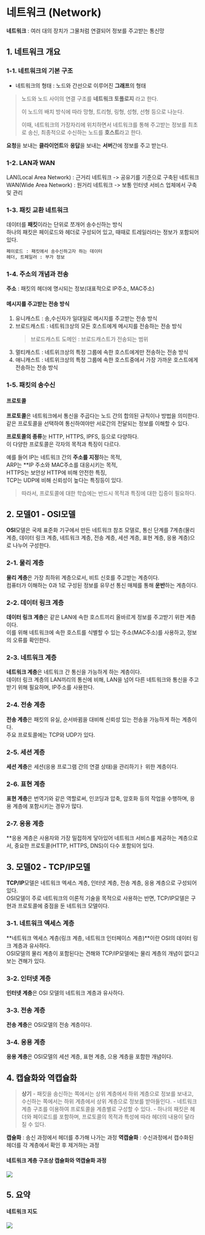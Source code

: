 # 네트워크 (Network)

**네트워크** : 여러 대의 장치가 그물처럼 연결되어 정보를 주고받는 통신망

## 1. 네트워크 개요

### 1-1. 네트워크의 기본 구조

- 네트워크의 형태 : 노드와 간선으로 이루어진 **그래프**의 형태  
> 노드와 노드 사이의 연결 구조를 **네트워크 토폴로지** 라고 한다.
>
> 이 노드의 배치 방식에 따라 망형, 트리형, 링형, 성형, 선형 등으로 나눈다.
>
> 이때, 네트워크의 가장자리에 위치하면서 네트워크를 통해 주고받는 정보를 최초로 송신, 최종적으로 수신하는 노드를 **호스트**라고 한다.

**요청**을 보내는 **클라이언트**와 **응답**을 보내는 **서버**간에 정보를 주고 받는다.

### 1-2. LAN과 WAN
LAN(Local Area Network) : 근거리 네트워크 -> 공유기를 기준으로 구축된 네트워크
WAN(Wide Area Network) : 원거리 네트워크 -> 보통 인터넷 서비스 업체에서 구축 및 관리

### 1-3. 패킷 교환 네트워크
데이터를 **패킷**이라는 단위로 쪼개어 송수신하는 방식  
하나의 패킷은 페이로드와 헤더로 구성되어 있고, 때때로 트레일러라는 정보가 포함되어 있다.

```Markdown
페이로드 : 패킷에서 송수신하고자 하는 데이터  
헤더, 트페일러 : 부가 정보
```

### 1-4. 주소의 개념과 전송

**주소** : 패킷의 헤더에 명시되는 정보(대표적으로 IP주소, MAC주소)  

#### 메시지를 주고받는 전송 방식
1. 유니캐스트 : 송,수신자가 일대일로 메시지를 주고받는 전송 방식  
2. 브로드캐스트 : 네트워크상의 모든 호스트에게 메시지를 전송하는 전송 방식
    > 브로드캐스트 도메인 : 브로드캐스트가 전송되는 범위
3. 멀티캐스트 : 네트위크상의 특정 그룹에 속한 호스트에게만 전송하는 전송 방식
4. 애니캐스트 : 네트위크상의 특정 그룹에 속한 호스트중에서 가장 가까운 호스트에게 전송하는 전송 방식

### 1-5. 패킷의 송수신

#### 프로토콜

**프로토콜**은 네트워크에서 통신을 주곱다는 노드 간의 합의된 규칙이나 방법을 의미한다.  
같은 프로토콜을 선택하여 통신하여야만 서로간의 전달되는 정보를 이해할 수 있다.  

**프로토콜의 종류**눈 HTTP, HTTPS, IPFS, 등으로 다양하다.  
이 다양한 프로토콜은 각자의 목적과 특징이 다르다.  

예를 들어 IP는 네트워크 간의 **주소를 지정**하는 목적,  
ARP는 **IP 주소와 MAC주소를 대응시키는 목적,  
HTTPS는 보안상 HTTP에 비해 안전한 특징,  
TCP는 UDP에 비해 신뢰성이 높다는 특징등이 있다.  

> 따라서, 프로토콜에 대한 학습에는 반드시 목적과 특징에 대한 집중이 필요하다.


## 2. 모델01 - OSI모델

**OSI**모델은 국제 표준화 기구에서 만든 네트워크 참조 모델로, 통신 단계를 7계층(물리 계층, 데이터 링크 계층, 네트워크 계층, 전송 계층, 세션 계층, 표현 계층, 응용 계층)으로 나누어 구성한다.  

### 2-1. 물리 계층

**물리 계층**은 가장 최하위 계층으로서, 비트 신호를 주고받는 계층이다.  
컴퓨터가 이해하는 0과 1로 구성된 정보를 유무선 통신 매체를 통해 **운반**하는 계층이다.

### 2-2. 데이터 링크 계층
**데이터 링크 계층**은 같은 LAN에 속한 호스트끼리 올바르게 정보를 주고받기 위한 계층이다.  
이를 위해 네트워크에 속한 호스트를 식별할 수 있는 주소(MAC주소)를 사용하고, 정보의 오류를 확인한다.  

### 2-3. 네트워크 계층
**네트워크 계층**은 네트워크 간 통신을 가능하게 하는 계층이다.  
데이터 링크 계층의 LAN끼리의 통신에 비해, LAN을 넘어 다른 네트워크와 통신을 주고받기 위해 필요하며, IP주소를 사용한다.

### 2-4. 전송 계층
**전송 계층**은 패킷의 유실, 순서바뀜을 대비해 신뢰성 있는 전송을 가능하게 하는 계층이다.  
주요 프로토콜에는 TCP와 UDP가 있다.

### 2-5. 세션 계층
**세션 계층**은 세션(응용 프로그램 간의 연결 상태)을 관리하기ㅏ 위한 계층이다.

### 2-6. 표현 계층
**표현 계층**은 번역기와 같은 역할로써, 인코딩과 압축, 암호화 등의 작업을 수행하며, 응용 계층에 포함시키는 경우가 많다.

### 2-7. 응용 계층
**응용 계층은 사용자와 가장 밀접하게 닿아있어 네트워크 서비스를 제공하는 계층으로서, 중요한 프로토콜(HTTP, HTTPS, DNS)이 다수 포함되어 있다.

## 3. 모델02 - TCP/IP모델

**TCP/IP**모델은 네트워크 엑세스 계층, 인터넷 계층, 전송 계층, 응용 계층으로 구성되어 있다.  
OSI모델이 주로 네트워크의 이론적 기술을 목적으로 사용하는 반면, TCP/IP모델은 구현과 프로토콜에 중점을 둔 네트워크 모델이다.

### 3-1. 네트워크 엑세스 계층
**네트워크 엑세스 계층(링크 계층, 네트워크 인터페이스 계층)**이란 OSI의 데이터 링크 계층과 유사하다.  
OSI모델의 물리 계층이 포함된다는 견해와 TCP/IP모델에는 물리 계층의 개념이 없다고 보는 견해가 있다.

### 3-2. 인터넷 계층
**인터넷 계층**은 OSI 모델의 네트워크 계층과 유사하다.

### 3-3. 전송 계층
**전송 계층**은 OSI모델의 전송 계층이다.

### 3-4. 응용 계층
**응용 계층**은 OSI모델의 세션 계층, 표현 계층, 으용 계층을 포함한 개념이다.

## 4. 캡슐화와 역캡슐화

> **상기**
    - 패킷을 송신하는 쪽에서는 상위 계층에서 하위 계층으로 정보를 보내고, 수신하는 쪽에서는 하위 계층에서 상위 계층으로 정보를 받아들인다.
    - 네트워크 계층 구조를 이용하여 프로토콜을 계층별로 구성할 수 있다.
    - 하나의 패킷은 헤더와 페이로드를 포함하며, 프로토콜의 목적과 특성에 따라 헤더의 내용이 달라질 수 있다.

**캡슐화** : 송신 과정에서 헤더를 추가해 나가는 과정
**역캡슐화** : 수신과정에서 캡수화된 헤더를 각 계층에서 확인 후 제거하는 과정

#### 네트워크 계층 구조상 캡슐화와 역캡슐화 과정
<img src='./imgs/network01-01.png' />


## 5. 요약
#### 네트워크 지도
<img src='./imgs/network01-02.png' />